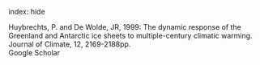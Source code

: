 index: hide

<div class="Citation">

  <div class="Citation-body">
    <div class="Citation-text">Huybrechts, P. and De Wolde, JR, 1999: The dynamic response of the Greenland and Antarctic ice sheets to multiple-century climatic warming. <span class="Article-journal">Journal of Climate, </span><span class="Article-volume">12, </span>2169-2188pp.</div>
    <div class="Citation-links">
      <div class="CitationLink" data-href="https://scholar.google.com/scholar?q=The+dynamic+response+of+the+Greenland+and+Antarctic+ice+sheets+to+multiple-century+climatic+warming">
        <div class="CitationLink-icon CitationLink-Scholar"></div>
        <div class="CitationLink-text">Google Scholar</div>
      </div>
    </div>
  </div>
</div>


<div class="Citation-copy">

</div>